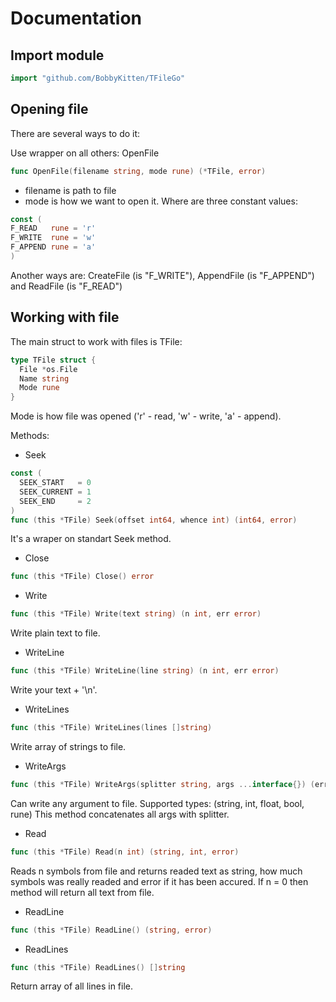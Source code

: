 # Documentation

## Import module

```go
import "github.com/BobbyKitten/TFileGo"
```

## Opening file
There are several ways to do it:

Use wrapper on all others:
OpenFile

```go
func OpenFile(filename string, mode rune) (*TFile, error)
```
- filename is path to file
- mode is how we want to open it. Where are three constant values:
    
```go
const (
F_READ   rune = 'r'
F_WRITE  rune = 'w'
F_APPEND rune = 'a'
)
```
    
Another ways are:
CreateFile (is "F_WRITE"), AppendFile (is "F_APPEND") and ReadFile (is "F_READ")

## Working with file

The main struct to work with files is TFile:

```go
type TFile struct {
  File *os.File
  Name string
  Mode rune
}
```

Mode is how file was opened ('r' - read, 'w' - write, 'a' - append).

Methods:
  * Seek

```go
const (
  SEEK_START   = 0
  SEEK_CURRENT = 1
  SEEK_END     = 2
)
func (this *TFile) Seek(offset int64, whence int) (int64, error)
```

It's a wraper on standart Seek method.
  * Close

```go
func (this *TFile) Close() error
```

  * Write

```go
func (this *TFile) Write(text string) (n int, err error)
```
Write plain text to file.

  * WriteLine

```go
func (this *TFile) WriteLine(line string) (n int, err error)
```
Write your text + '\n'.

  * WriteLines
  
```go
func (this *TFile) WriteLines(lines []string)
```
Write array of strings to file.

  * WriteArgs

```go
func (this *TFile) WriteArgs(splitter string, args ...interface{}) (err error)
```
Can write any argument to file.
Supported types:
  (string, int, float, bool, rune)
This method concatenates all args with splitter.

  * Read

```go
func (this *TFile) Read(n int) (string, int, error)
```
Reads n symbols from file and returns readed text as string, how much symbols was really readed and error if it has been accured.
If n = 0 then method will return all text from file.

  * ReadLine

```go
func (this *TFile) ReadLine() (string, error)
```

  * ReadLines

```go
func (this *TFile) ReadLines() []string
```
Return array of all lines in file.
